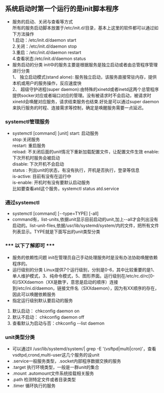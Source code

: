 ## 系统启动时第一个运行的是init脚本程序
* 服务的启动、关闭与查看等方式  
所有的服务启动脚本放置于/etc/init.d/目录，基本上这里的软件都可以通过如下方法操作  
1.启动：/etc/init.d/daemon start  
2.关闭：/etc/init.d/daemon stop  
3.重启：/etc/init.d/daemon restart  
4.查看状态:/etc/init.d/daemon status  
* 服务启动的分类
init中的服务主要是根据服务是独立启动或者由总管程序管理进行分类  
1、 独立启动模式(stand alone): 服务独立启动，该服务直接常驻内存，提供本机或用户的服务操作，反应速度快  
2、 超级守护进程(super daemon):由特殊的xinetd或者inetd这两个总管程序提供socker对应或者端口对应的管理。没有被请求时不会启动，被请求时xinetd会唤醒对应服务，请求结束服务也结束.好处是可以通过super daemon来执行服务的时程、连接需求等控制，确定是唤醒服务需要一点延迟。  
### systemctl管理服务
* systemctl [command] [unit]
start: 启动服务  
stop:关闭服务  
restart: 重启服务  
reload: 不关闭后面的unit情况下重新加载配置文件，让配置文件生效
enable: 下次开机时服务会被启动  
disable: 下次开机不会启动  
status : 列出unit的状态，有没有执行，开机是否执行，登录等信息  
is-active: 目前有没有在运行中  
is-enable: 开机时有没有要默认启动服务  
比如要查看atd这个服务，systemctl status atd.service

### 通过systemctl
* systemctl [command] [--type=TYPE] [-all]
* command有，list-units,依据unit显示目前启动的unit,加上--all才会列出没有启动的。list-unit-files,依据/usr/lib/systemd/system/内的文件，把所有文件列表显示。TYPE就是下面写出的unit类型分类


###  *** 以下了解即可 ***
* 服务的依赖性问题
init在管理员自己手动处理服务时是没有办法协助唤醒依赖程序的。  
* 运行级别的分类
Linux提供7个运行级别，分别是0-6，其中比较重要的是1、单人维护模式，3、纯命令模式，5、图形界面。运行级别在/etc/rc.d/rc[0-6]/SXXdaemon（XX是数字，意思是启动的顺序）连接到/etc/ini.d/daemon，链接文件名（SXXdaemon），因为有XX顺序的存在，因此可以唤醒依赖服务
* 指定运行级别默认要启动的服务
1. 默认启动： chkconfig daemon on
2. 默认不启动： chkconfig daemon off
3. 查看默认为启动与否：chkconfig --list daemon

### unit类型分类
* 可以通过ll /usr/lib/systemd/system/| grep -E '(vsftpd|multi|cron)'，查看vsdtpd,crond,multi-user这几个服务的设unit
* .service一般服务类型，.socket内部程序数据交换的服务
* .target 执行环境类型，一般是一群unit的集合
* .mount .automount文件系统挂载相关服务
* .path 检测特定文件或者目录类型
* .timer 循环执行的服务
